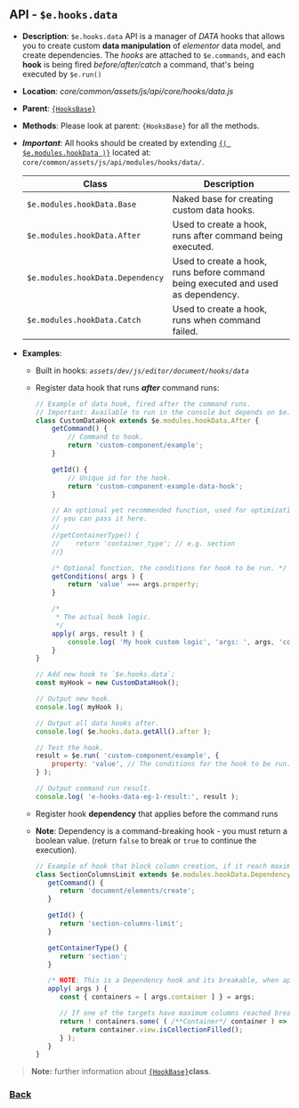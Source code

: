 ## API - `$e.hooks.data`
*  **Description**: `$e.hooks.data` API is a manager of _DATA_ hooks that allows you to create custom **data manipulation** 
of *elementor* data model, and create dependencies. The _hooks_ are attached
to  `$e.commands`, and each **hook** is being fired _before/after/catch_ a command, that's being executed by `$e.run()`
*  **Location**: *core/common/assets/js/api/core/hooks/data.js*
*  **Parent**: [`{HooksBase}`](#HooksBase)
*  **Methods**: Please look at parent: `{HooksBase}` for all the methods.
* ***Important***: All hooks should be created by extending [`{( $e.modules.hookData )}`](#e-modules-hooks-data) located at: `core/common/assets/js/api/modules/hooks/data/`.
	
	| Class                             | Description                                                                                            
	|-----------------------------------|--------------------------------------------------------------------------------
	| `$e.modules.hookData.Base`        | Naked base for creating custom data hooks.                   
	| `$e.modules.hookData.After`       | Used to create a hook, runs after command being executed.
	| `$e.modules.hookData.Dependency`  | Used to create a hook, runs before command being executed and used as dependency.
	| `$e.modules.hookData.Catch`       | Used to create a hook, runs when command failed.

*  **Examples**:
   * Built in hooks:  *`assets/dev/js/editor/document/hooks/data`*
   * Register data hook that runs **_after_** command runs:
        ```javascript
        // Example of data hook, fired after the command runs.
        // Important: Available to run in the console but depends on $e.components example#1.
        class CustomDataHook extends $e.modules.hookData.After {
            getCommand() {
                // Command to hook.
                return 'custom-component/example';
            }
        
            getId() {
                // Unique id for the hook.
                return 'custom-component-example-data-hook';
            }

            // An optional yet recommended function, used for optimization. If the container type is known in advance -
            // you can pass it here.
            //
            //getContainerType() {
            //    return 'container_type'; // e.g. section
            //}
        
            /* Optional function, the conditions for hook to be run. */
            getConditions( args ) {
                return 'value' === args.property;
            }
        
            /*
             * The actual hook logic.
             */
            apply( args, result ) {
                console.log( 'My hook custom logic', 'args: ', args, 'containers: ', result );
            }
        }
        
        // Add new hook to `$e.hooks.data`;
        const myHook = new CustomDataHook();
        
        // Output new hook.
        console.log( myHook );
        
        // Output all data hooks after.
        console.log( $e.hooks.data.getAll().after );
        
        // Test the hook.
        result = $e.run( 'custom-component/example', {
            property: 'value', // The conditions for the hook to be run.
        } );
        
        // Output command run result.
        console.log( 'e-hooks-data-eg-1-result:', result );
        ```

    * Register hook **dependency** that applies before the command runs
    * **Note**: Dependency is a command-breaking hook - you must return a boolean value. (return `false` to break or `true` to continue the execution).
		```javascript
		// Example of hook that block column creation, if it reach maximum columns count.
		class SectionColumnsLimit extends $e.modules.hookData.Dependency {
		   getCommand() {
		      return 'document/elements/create';
		   }

		   getId() {
		      return 'section-columns-limit';
		   }

		   getContainerType() {
		      return 'section';
		   }

		   /* NOTE: This is a Dependency hook and its breakable, when apply returns false */
		   apply( args ) {
		      const { containers = [ args.container ] } = args;
  
		      // If one of the targets have maximum columns reached break the command.
		      return ! containers.some( ( /**Container*/ container ) => {
		         return container.view.isCollectionFilled();
		      } );
		   }
		}
		```
> **Note:** further information about [`{HookBase}`](#)**class**.
  
### [Back](../hooks.md) 

